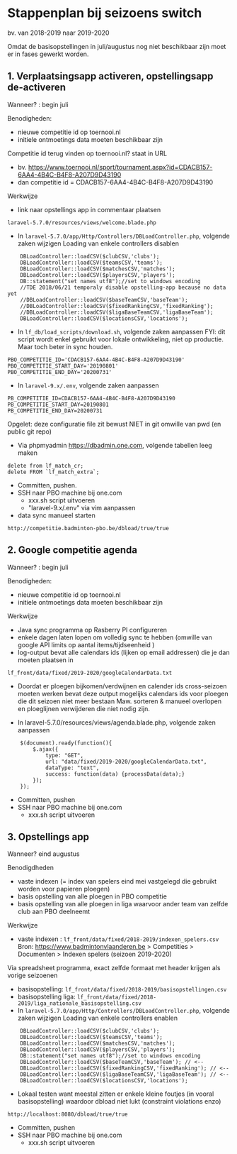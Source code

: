 # Stappenplan bij seizoens switch
bv. van 2018-2019 naar 2019-2020

Omdat de basisopstellingen in juli/augustus nog niet beschikbaar zijn moet er in fases gewerkt worden.

## 1. Verplaatsingsapp activeren, opstellingsapp de-activeren
Wanneer? : begin juli

Benodigheden:
* nieuwe competitie id op toernooi.nl
* initiele ontmoetings data moeten beschikbaar zijn

Competitie id terug vinden op toernooi.nl? staat in URL

* bv. https://www.toernooi.nl/sport/tournament.aspx?id=CDACB157-6AA4-4B4C-B4F8-A207D9D43190
* dan competitie id = CDACB157-6AA4-4B4C-B4F8-A207D9D43190

Werkwijze
* link naar opstellings app in commentaar plaatsen
```
laravel-5.7.0/resources/views/welcome.blade.php
```
* In `laravel-5.7.0/app/Http/Controllers/DBLoadController.php`, volgende zaken wijzigen
Loading van enkele controllers disablen
```
    DBLoadController::loadCSV($clubCSV,'clubs');
    DBLoadController::loadCSV($teamsCSV,'teams');
    DBLoadController::loadCSV($matchesCSV,'matches');
    DBLoadController::loadCSV($playersCSV,'players');
    DB::statement("set names utf8");//set to windows encoding
    //TDE 2018/06/21 temporaly disable opstelling-app because no data yet
    //DBLoadController::loadCSV($baseTeamCSV,'baseTeam');
    //DBLoadController::loadCSV($fixedRankingCSV,'fixedRanking');
    //DBLoadController::loadCSV($ligaBaseTeamCSV,'ligaBaseTeam');
    DBLoadController::loadCSV($locationsCSV,'locations');
```

* In `lf_db/load_scripts/download.sh`, volgende zaken aanpassen
FYI: dit script wordt enkel gebruikt voor lokale ontwikkeling, niet op productie. Maar toch beter in sync houden. 
```
PBO_COMPETITIE_ID='CDACB157-6AA4-4B4C-B4F8-A207D9D43190'
PBO_COMPETITIE_START_DAY='20190801'
PBO_COMPETITIE_END_DAY='20200731'
``` 

* In `laravel-9.x/.env`, volgende zaken aanpassen
``` 
PB_COMPETITIE_ID=CDACB157-6AA4-4B4C-B4F8-A207D9D43190
PB_COMPETITIE_START_DAY=20190801
PB_COMPETITIE_END_DAY=20200731
``` 
Opgelet: deze configuratie file zit bewust NIET in git omwille van pwd (en public git repo)

* Via phpmyadmin https://dbadmin.one.com, volgende tabellen leeg maken
``` 
delete from lf_match_cr;
delete FROM `lf_match_extra`;
``` 
* Committen, pushen.
* SSH naar PBO machine bij one.com
    *  xxx.sh script uitvoeren
    * "laravel-9.x/.env" via vim aanpassen
* data sync manueel starten
```
http://competitie.badminton-pbo.be/dbload/true/true
```    
   
    
## 2. Google competitie agenda
Wanneer? : begin juli

Benodigheden:
* nieuwe competitie id op toernooi.nl
* initiele ontmoetings data moeten beschikbaar zijn

Werkwijze
* Java sync programma op Rasberry PI configureren
* enkele dagen laten lopen om volledig sync te hebben (omwille van google API limits op aantal items/tijdseenheid )
* log-output bevat alle calendars ids (lijken op email addressen) die je dan moeten plaatsen in
```
lf_front/data/fixed/2019-2020/googleCalendarData.txt 
```
* Doordat er ploegen bijkomen/verdwijnen en calender ids cross-seizoen moeten werken bevat deze output mogelijks calendars ids voor ploegen die dit seizoen niet meer bestaan
Maw. sorteren & manueel overlopen en ploeglijnen verwijderen die niet nodig zijn.

* In laravel-5.7.0/resources/views/agenda.blade.php, volgende zaken aanpassen
``` 
    $(document).ready(function(){
        $.ajax({
            type: "GET",
            url: "data/fixed/2019-2020/googleCalendarData.txt",
            dataType: "text",
            success: function(data) {processData(data);}
        });
    });
``` 

* Committen, pushen
* SSH naar PBO machine bij one.com
    *  xxx.sh script uitvoeren
   
    
## 3. Opstellings app
Wanneer? eind augustus

Benodigdheden
* vaste indexen (= index van spelers eind mei vastgelegd die gebruikt worden voor papieren ploegen)
* basis opstelling van alle ploegen in PBO competitie
* basis opstelling van alle ploegen in liga waarvoor ander team van zelfde club aan PBO deelneemt   
    
Werkwijze
* vaste indexen : `lf_front/data/fixed/2018-2019/indexen_spelers.csv`
Bron: https://www.badmintonvlaanderen.be > Competities > Documenten >  Indexen spelers (seizoen 2019-2020)

Via spreadsheet programma, exact zelfde formaat met header krijgen als vorige seizoenen 
* basisopstelling: `lf_front/data/fixed/2018-2019/basisopstellingen.csv`    
* basisopstelling liga: `lf_front/data/fixed/2018-2019/liga_nationale_basisopstelling.csv`
* In `laravel-5.7.0/app/Http/Controllers/DBLoadController.php`, volgende zaken wijzigen
Loading van enkele controllers enablen
```
    DBLoadController::loadCSV($clubCSV,'clubs');
    DBLoadController::loadCSV($teamsCSV,'teams');
    DBLoadController::loadCSV($matchesCSV,'matches');
    DBLoadController::loadCSV($playersCSV,'players');
    DB::statement("set names utf8");//set to windows encoding
    DBLoadController::loadCSV($baseTeamCSV,'baseTeam'); // <--
    DBLoadController::loadCSV($fixedRankingCSV,'fixedRanking'); // <--
    DBLoadController::loadCSV($ligaBaseTeamCSV,'ligaBaseTeam'); // <--
    DBLoadController::loadCSV($locationsCSV,'locations');
```
* Lokaal testen want meestal zitten er enkele kleine foutjes (in vooral basisopstelling) waardoor dbload niet lukt (constraint violations enzo)
```
http://localhost:8080/dbload/true/true
```
* Committen, pushen
* SSH naar PBO machine bij one.com
    *  xxx.sh script uitvoeren    
